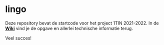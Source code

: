 # lingo
Deze repository bevat de startcode voor het project 1TIN 2021-2022.
In de **[Wiki](https://github.com/pxlit-projects/lingo/wiki)** vind je de opgave en allerlei technische informatie terug.

Veel succes!
